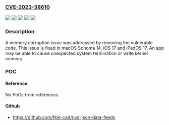 ### [CVE-2023-38610](https://cve.mitre.org/cgi-bin/cvename.cgi?name=CVE-2023-38610)
![](https://img.shields.io/static/v1?label=Product&message=iOS%20and%20iPadOS&color=blue)
![](https://img.shields.io/static/v1?label=Product&message=macOS&color=blue)
![](https://img.shields.io/static/v1?label=Version&message=unspecified%3C%2014%20&color=brighgreen)
![](https://img.shields.io/static/v1?label=Version&message=unspecified%3C%2017%20&color=brighgreen)
![](https://img.shields.io/static/v1?label=Vulnerability&message=An%20app%20may%20be%20able%20to%20cause%20unexpected%20system%20termination%20or%20write%20kernel%20memory&color=brighgreen)

### Description

A memory corruption issue was addressed by removing the vulnerable code. This issue is fixed in macOS Sonoma 14, iOS 17 and iPadOS 17. An app may be able to cause unexpected system termination or write kernel memory.

### POC

#### Reference
No PoCs from references.

#### Github
- https://github.com/fkie-cad/nvd-json-data-feeds

